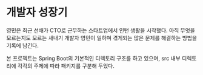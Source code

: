 # 개발자 성장기

영민은 최근 선배가 CTO로 근무하는 스타트업에서 인턴 생활을 시작했다. 아직 무엇을 모르는지도 모르는 새내기 개발자 영민이 일하며 겪게되는 많은 문제를 해결하는 방법을 기록에 남긴다.

본 프로젝트는 Spring Boot의 기본적인 디렉토리 구조를 하고 있으며, src 내부 디렉토리에 각각의 주제에 따라 패키지를 구분해 두었다.
